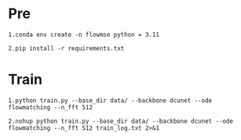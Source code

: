 # Pre
`1.conda env create -n flowmse python = 3.11  `

`2.pip install -r requirements.txt ` 
# Train
`1.python train.py --base_dir data/ --backbone dcunet --ode flowmatching --n_fft 512  `

`2.nohup python train.py --base_dir data/ --backbone dcunet --ode flowmatching --n_fft 512 train_log.txt 2>&1  `
